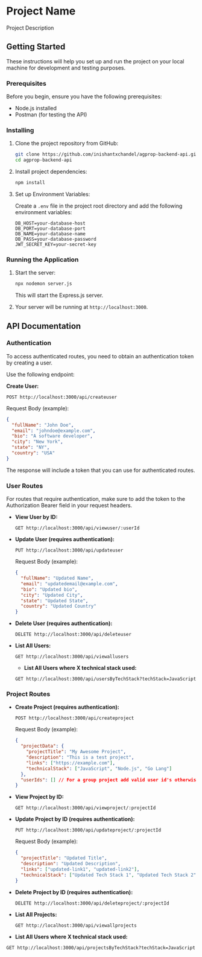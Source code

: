 # Project Name

Project Description

## Getting Started

These instructions will help you set up and run the project on your local machine for development and testing purposes.

### Prerequisites

Before you begin, ensure you have the following prerequisites:

- Node.js installed
- Postman (for testing the API)

### Installing

1. Clone the project repository from GitHub:

   ```bash
   git clone https://github.com/inishantxchandel/agprop-backend-api.git
   cd agprop-backend-api
   ```

2. Install project dependencies:

   ```bash
   npm install
   ```

3. Set up Environment Variables:

   Create a `.env` file in the project root directory and add the following environment variables:

   ```
   DB_HOST=your-database-host
   DB_PORT=your-database-port
   DB_NAME=your-database-name
   DB_PASS=your-database-password
   JWT_SECRET_KEY=your-secret-key
   ```

### Running the Application

1. Start the server:

   ```bash
   npx nodemon server.js
   ```

   This will start the Express.js server.

2. Your server will be running at `http://localhost:3000`.

## API Documentation

### Authentication

To access authenticated routes, you need to obtain an authentication token by creating a user.

Use the following endpoint:

**Create User:**

```http
POST http://localhost:3000/api/createuser
```

Request Body (example):

```json
{
  "fullName": "John Doe",
  "email": "johndoe@example.com",
  "bio": "A software developer",
  "city": "New York",
  "state": "NY",
  "country": "USA"
}
```

The response will include a token that you can use for authenticated routes.

### User Routes

For routes that require authentication, make sure to add the token to the Authorization Bearer field in your request headers.

- **View User by ID:**

  ```http
  GET http://localhost:3000/api/viewuser/:userId
  ```

- **Update User (requires authentication):**

  ```http
  PUT http://localhost:3000/api/updateuser
  ```

  Request Body (example):

  ```json
  {
    "fullName": "Updated Name",
    "email": "updatedemail@example.com",
    "bio": "Updated bio",
    "city": "Updated City",
    "state": "Updated State",
    "country": "Updated Country"
  }
  ```

- **Delete User (requires authentication):**

  ```http
  DELETE http://localhost:3000/api/deleteuser
  ```

- **List All Users:**

  ```http
  GET http://localhost:3000/api/viewallusers
  ```

  - **List All Users where X technical stack used:**

  ```http
  GET http://localhost:3000/api/usersByTechStack?techStack=JavaScript
  ```

### Project Routes

- **Create Project (requires authentication):**

  ```http
  POST http://localhost:3000/api/createproject
  ```

  Request Body (example):

  ```json
  {
    "projectData": {
      "projectTitle": "My Awesome Project",
      "description": "This is a test project",
      "links": ["https://example.com"],
      "technicalStack": ["JavaScript", "Node.js", "Go Lang"]
    },
    "userIds": [] // For a group project add valid user id's otherwise leave it blank
  }
  ```

- **View Project by ID:**

  ```http
  GET http://localhost:3000/api/viewproject/:projectId
  ```

- **Update Project by ID (requires authentication):**

  ```http
  PUT http://localhost:3000/api/updateproject/:projectId
  ```

  Request Body (example):

  ```json
  {
    "projectTitle": "Updated Title",
    "description": "Updated Description",
    "links": ["updated-link1", "updated-link2"],
    "technicalStack": ["Updated Tech Stack 1", "Updated Tech Stack 2"]
  }
  ```

- **Delete Project by ID (requires authentication):**

  ```http
  DELETE http://localhost:3000/api/deleteproject/:projectId
  ```

- **List All Projects:**

  ```http
  GET http://localhost:3000/api/viewallprojects
  ```

- **List All Users where X technical stack used:**

```http
GET http://localhost:3000/api/projectsByTechStack?techStack=JavaScript
```
